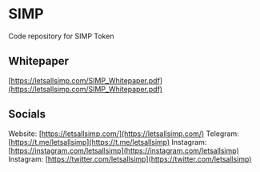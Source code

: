 # SIMP
Code repository for SIMP Token

## Whitepaper

[https://letsallsimp.com/SIMP_Whitepaper.pdf](https://letsallsimp.com/SIMP_Whitepaper.pdf)

## Socials

Website: [https://letsallsimp.com/](https://letsallsimp.com/)
Telegram: [https://t.me/letsallsimp](https://t.me/letsallsimp)
Instagram: [https://instagram.com/letsallsimp](https://instagram.com/letsallsimp)
Instagram: [https://twitter.com/letsallsimp](https://twitter.com/letsallsimp)